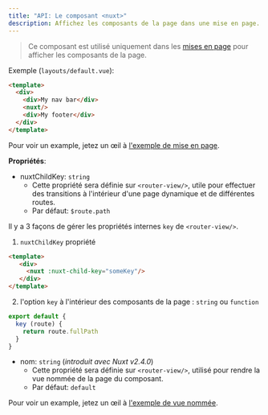 ```yaml
---
title: "API: Le composant <nuxt>"
description: Affichez les composants de la page dans une mise en page.
---
```


> Ce composant est utilisé uniquement dans les [mises en page](/guide/views#layouts) pour afficher les composants de la 
> page.

Exemple (`layouts/default.vue`):

```html
<template>
  <div>
    <div>My nav bar</div>
    <nuxt/>
    <div>My footer</div>
  </div>
</template>
```

Pour voir un example, jetez un œil à [l'exemple de mise en page](/examples/layouts).

**Propriétés**:

- nuxtChildKey: `string`
  - Cette propriété sera définie sur `<router-view/>`, utile pour effectuer des transitions à l'intérieur d'une page 
 dynamique et de différentes routes.
  - Par défaut: `$route.path`

Il y a 3 façons de gérer les propriétés internes `key` de `<router-view/>`.

1. `nuxtChildKey` propriété

  ```html
  <template>
     <div>
       <nuxt :nuxt-child-key="someKey"/>
     </div>
  </template>
  ```

2. l'option `key` à l'intérieur des composants de la page : `string` ou `function`

  ```js
  export default {
    key (route) {
      return route.fullPath
    }
  }
  ```

- nom: `string` (_introduit avec Nuxt v2.4.0_)
  - Cette propriété sera définie sur `<router-view/>`, utilisé pour rendre la vue nommée de la page du composant.
  - Par défaut: `default`

Pour voir un example, jetez un œil à [l'exemple de vue nommée](/examples/named-views).
